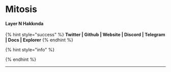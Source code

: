 # Mitosis

#### **Layer N Hakkında**

{% hint style="success" %}
**Twitter | Github | Website | Discord | Telegram | Docs | Explorer**
{% endhint %}

{% hint style="info" %}

{% endhint %}

***
